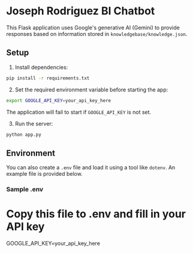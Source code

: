# Joseph Rodriguez BI Chatbot

This Flask application uses Google's generative AI (Gemini) to provide responses based on information stored in `knowledgebase/knowledge.json`.

## Setup

1. Install dependencies:

```bash
pip install -r requirements.txt
```

2. Set the required environment variable before starting the app:

```bash
export GOOGLE_API_KEY=your_api_key_here
```

The application will fail to start if `GOOGLE_API_KEY` is not set.

3. Run the server:

```bash
python app.py
```

## Environment

You can also create a `.env` file and load it using a tool like `dotenv`. An example file is provided below.


### Sample .env

# Copy this file to .env and fill in your API key
GOOGLE_API_KEY=your_api_key_here

